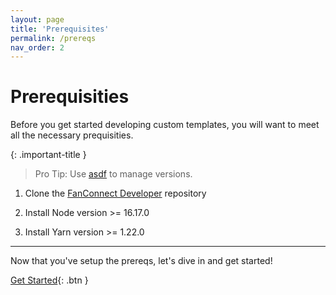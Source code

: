 ```yaml
---
layout: page
title: 'Prerequisites'
permalink: /prereqs
nav_order: 2
---
```


# Prerequisities

Before you get started developing custom templates, you will want to meet all the necessary prequisities.

{: .important-title }
> Pro Tip: Use [asdf](https://asdf-vm.com/) to manage versions.

1. Clone the [FanConnect Developer](https://github.com/FanConnect/developer) repository
   
2. Install Node version >= 16.17.0
   
3. Install Yarn version >= 1.22.0
   
---

Now that you've setup the prereqs, let's dive in and get started!

[Get Started](/get-started){: .btn }
